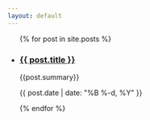 ```yaml
---
layout: default
---
```


<section class="posts">
    <ul>
        {% for post in site.posts %}
        <li>
            <div class="mypost">
                <h3><a href="{{ site.baseurl }}{{ post.url }}">{{ post.title }}</a>
                </h3>
                <p class="postsummary">{{post.summary}}</p>
                <p class="postdate" datetime="{{ page.date | date_to_xmlschema }}">{{ post.date | date: "%B %-d,
                    %Y" }}</p>
            </div>
        </li>
        {% endfor %}
    </ul>
</section>